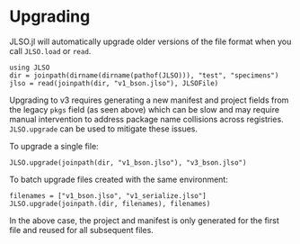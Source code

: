 # Upgrading

JLSO.jl will automatically upgrade older versions of the file format when you call `JLSO.load` or `read`.

```@example upgrade-example
using JLSO
dir = joinpath(dirname(dirname(pathof(JLSO))), "test", "specimens")
jlso = read(joinpath(dir, "v1_bson.jlso"), JLSOFile)
```

Upgrading to v3 requires generating a new manifest and project fields from the legacy `pkgs` field (as seen above) which
can be slow and may require manual intervention to address package name collisions across registries.
`JLSO.upgrade` can be used to mitigate these issues.

To upgrade a single file:

```@example upgrade-example
JLSO.upgrade(joinpath(dir, "v1_bson.jlso"), "v3_bson.jlso")
```

To batch upgrade files created with the same environment:

```@example upgrade-example
filenames = ["v1_bson.jlso", "v1_serialize.jlso"]
JLSO.upgrade(joinpath.(dir, filenames), filenames)
```

In the above case, the project and manifest is only generated for the first file and reused for all subsequent files.
